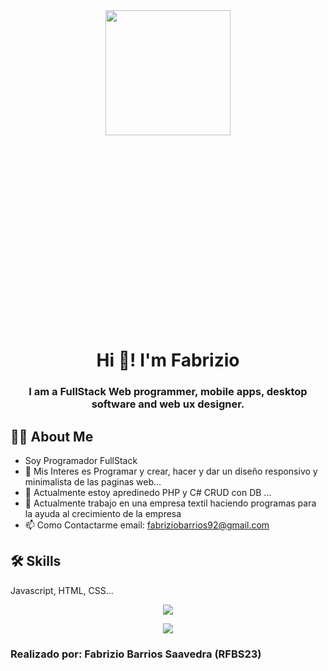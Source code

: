 <div id="header" align="center" style="width:100%;height:0;padding-bottom:100%;position:relative;">
  <img src="https://media3.giphy.com/media/v1.Y2lkPTc5MGI3NjExOHFwaTNrN2tiODNmNmF5cnU4ZDFqd2ZrNjV0eGgwNW9ldmF1NzA2dCZlcD12MV9pbnRlcm5hbF9naWZfYnlfaWQmY3Q9Zw/QDjpIL6oNCVZ4qzGs7/giphy.gif" width="200">
</div>
<h1 align="center">Hi 👋! I'm Fabrizio</h1>
<h3 align="center">I am a FullStack Web programmer, mobile apps, desktop software and web ux designer.</h3>

## 👨‍💻 About Me
- Soy Programador FullStack
- 👀 Mis Interes es Programar y crear, hacer y dar un diseño responsivo y minimalista de las paginas web...
- 🌱 Actualmente estoy apredinedo PHP y C# CRUD con DB ...
- 💞️ Actualmente trabajo en una empresa textil haciendo programas para la ayuda al crecimiento de la empresa
- 📫 Como Contactarme email: fabriziobarrios92@gmail.com
## 🛠 Skills
Javascript, HTML, CSS...

<p align="center">
  <a href="https://skillicons.dev">
    <img src="https://skillicons.dev/icons?i=git,github,ableton,androidstudio,atom,blender,bootstrap,cs,cpp,css,discord,bots,gamemakerstudio,godot,html,java,js,kotlin,linux,mysql,notion,php,ps,py,robloxstudio,stackoverflow,ubuntu,unity,unreal,visualstudio,vscode,windows,wordpress&perline=11" />
  </a>
</p>

<div align="center">
  
[![](https://visitcount.itsvg.in/api?id=RFBS23&label=vistas%20del%20perfil&color=6&icon=5&pretty=true)](https://visitcount.itsvg.in)
  
</div>

<h3><b>Realizado por:</b> Fabrizio Barrios Saavedra (RFBS23)</h3>
